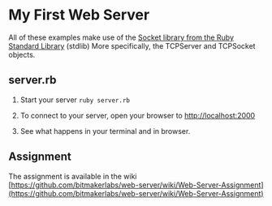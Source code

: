 # My First Web Server

All of these examples make use of the [Socket library from the Ruby Standard Library](http://ruby-doc.org/stdlib-2.1.1/libdoc/socket/rdoc/Socket.html)  (stdlib)
More specifically, the TCPServer and TCPSocket objects.

## server.rb

1. Start your server `ruby server.rb`

2. To connect to your server, open your browser to [http://localhost:2000](http://localhost:2000)

3. See what happens in your terminal and in browser.

## Assignment

The assignment is available in the wiki [https://github.com/bitmakerlabs/web-server/wiki/Web-Server-Assignment](https://github.com/bitmakerlabs/web-server/wiki/Web-Server-Assignment)
